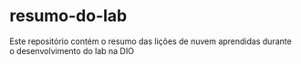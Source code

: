 # resumo-do-lab
Este repositório contém o resumo das lições de nuvem aprendidas durante o desenvolvimento do lab na DIO
